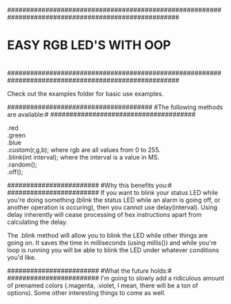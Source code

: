 #####################################################################################################
#                                                                                                   #
#                                     EASY RGB LED'S WITH OOP                                       #
#                                                                                                   #
#####################################################################################################

Check out the examples folder for basic use examples.

######################################
#The following methods are available:#
######################################

.red<br>
.green<br>
.blue<br>
.custom(r,g,b); where rgb are all values from 0 to 255.<br>
.blink(int interval); where the interval is a value in MS.<br>
.random();<br>
.off();<br>

########################
#Why this benefits you:#
########################
If you want to blink your status LED while you're doing something (blink the status LED while an alarm is going off, 
or another operation is occuring), then you cannot use delay(interval). Using delay inherently will cease processing of
hex instructions apart from calculating the delay.

The .blink method will allow you to blink the LED while other things are going on. It saves the time in milliseconds
(using millis()) and while you're loop is running you will be able to blink the LED under whatever conditions you'd like.

########################
#What the future holds:#
########################
I'm going to slowly add a ridiculous amount of prenamed colors (.magenta, .violet, I mean, there will be a ton of options).
Some other interesting things to come as well.
